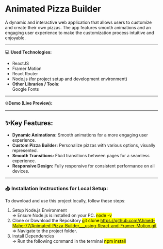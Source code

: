 # Animated Pizza Builder
A dynamic and interactive web application that allows users to customize and create their own pizzas. The app features smooth animations and an engaging user experience to make the customization process intuitive and enjoyable.

<hr/>

💻 **Used Technologies:** <br>
- ReactJS
- Framer Motion
- React Router
- Node.js (for project setup and development environment)
- **Other Libraries / Tools:** <br>
Google Fonts

<hr/>

🌐**Demo (Live Preview):** <a href="" target="_blank"></a> 

<hr/>

## ✨Key Features:
- <b>Dynamic Animations:</b> Smooth animations for a more engaging user experience.
- <b>Custom Pizza Builder:</b> Personalize pizzas with various options, visually represented.
- <b>Smooth Transitions:</b> Fluid transitions between pages for a seamless experience.
- <b>Responsive Design:</b> Fully responsive for consistent performance on all devices.

<hr>

### 📥 Installation Instructions for Local Setup:
To download and use this project locally, follow these steps:
1. Setup Node.js Environment <br> 
=> Ensure Node.js is installed on your PC. <mark>node -v</mark> <br/>
2. Clone or Download the Repository <mark>git clone https://github.com/Ahmed-Maher77/Animated-Pizza-Builder___using-React-and-Framer-Motion.git</mark> <br/>
=> Navigate to the project folder. <br/>
3. Install Dependencies <br/>
=> Run the following command in the terminal <mark>npm install</mark>
